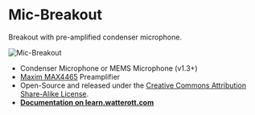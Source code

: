 # Mic-Breakout
Breakout with pre-amplified condenser microphone.

![Mic-Breakout](https://github.com/watterott/Mic-Breakout/raw/master/hardware/Mic-Breakout_v11.jpg)

* Condenser Microphone or MEMS Microphone (v1.3+)
* [Maxim MAX4465](https://www.maximintegrated.com/en/products/analog/audio/MAX4465.html) Preamplifier
* Open-Source and released under the [Creative Commons Attribution Share-Alike License](https://creativecommons.org/licenses/by-sa/4.0/).
* **[Documentation on learn.watterott.com](https://learn.watterott.com)**
